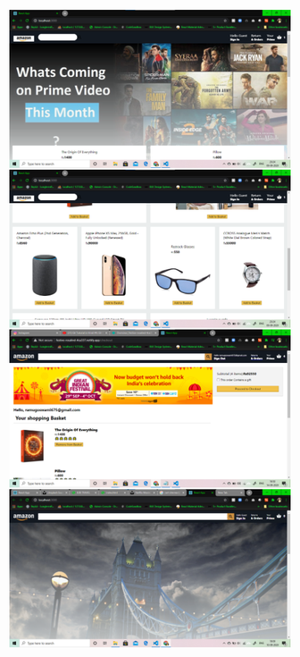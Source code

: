 

![ReactJS Amazon clone project](am1.png "Amazon Dashboard")
![ReactJS Amazon clone project](am2.png "Amazon Dashboard")
![ReactJS Amazon clone project](basket.png "Amazon Dashboard")
![ReactJS Amazon clone project](amazon345.png "Amazon Dashboard")









